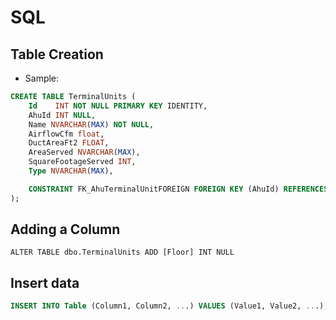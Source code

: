 # SQL

## Table Creation

- Sample:

```sql
CREATE TABLE TerminalUnits (
    Id    INT NOT NULL PRIMARY KEY IDENTITY,
    AhuId INT NULL,
    Name NVARCHAR(MAX) NOT NULL,
    AirflowCfm float,
    DuctAreaFt2 FLOAT,
    AreaServed NVARCHAR(MAX),
    SquareFootageServed INT,
    Type NVARCHAR(MAX),

    CONSTRAINT FK_AhuTerminalUnitFOREIGN FOREIGN KEY (AhuId) REFERENCES Ahus (Id)
);
```

## Adding a Column

```
ALTER TABLE dbo.TerminalUnits ADD [Floor] INT NULL
```

## Insert data

```sql
INSERT INTO Table (Column1, Column2, ...) VALUES (Value1, Value2, ...);
```

